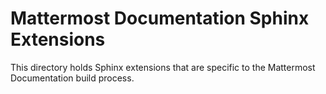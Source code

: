 # Mattermost Documentation Sphinx Extensions

This directory holds Sphinx extensions that are specific to the Mattermost Documentation build process.
